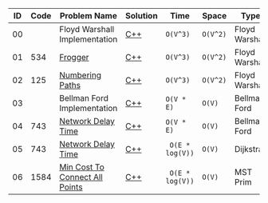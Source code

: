 |ID|Code| Problem Name |  Solution  |  Time | Space | Type | 
|--|----|-------- | ---------- | -------| ------ | ---- |
|00||Floyd Warshall Implementation|[C++](https://github.com/Ali-Elshorpagi/algorithms/blob/main/shortest_path/floyd_warshall/floyd_warshall.cpp)|`O(V^3)`|`O(V^2)`|Floyd Warshall|
|01|534|[Frogger](https://onlinejudge.org/index.php?option=com_onlinejudge&Itemid=8&page=show_problem&problem=475)|[C++](https://github.com/Ali-Elshorpagi/algorithms/blob/main/shortest_path/floyd_warshall/UVA_534.cpp)|`O(V^3)`|`O(V^2)`|Floyd Warshall|
|02|125|[Numbering Paths](https://onlinejudge.org/index.php?option=onlinejudge&page=show_problem&problem=61)|[C++](https://github.com/Ali-Elshorpagi/algorithms/blob/main/shortest_path/floyd_warshall/UVA_125.cpp)|`O(V^3)`|`O(V^2)`|Floyd Warshall|
|03||Bellman Ford Implementation|[C++](https://github.com/Ali-Elshorpagi/algorithms/blob/main/shortest_path/bellman_ford/bellman_ford.cpp)|`O(V * E)`|`O(V)`|Bellman Ford|
|04|743|[Network Delay Time](https://leetcode.com/problems/network-delay-time/)|[C++](https://github.com/Ali-Elshorpagi/algorithms/blob/main/shortest_path/bellman_ford/LeetCode_743.cpp)|`O(V * E)`|`O(V)`|Bellman Ford|
|05|743|[Network Delay Time](https://leetcode.com/problems/network-delay-time/)|[C++](https://github.com/Ali-Elshorpagi/algorithms/blob/main/shortest_path/dijkstra/LeetCode_743.cpp)|` O(E * log(V))`|`O(V)`|Dijkstra|
|06|1584|[Min Cost To Connect All Points](https://leetcode.com/problems/min-cost-to-connect-all-points/)|[C++](https://github.com/Ali-Elshorpagi/algorithms/blob/main/shortest_path/mst_prim/LeetCode_1584.cpp)|` O(E * log(V))`|`O(V)`|MST Prim|